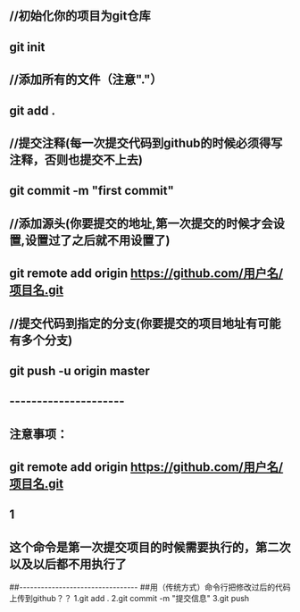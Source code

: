 ## //初始化你的项目为git仓库
## git init
## //添加所有的文件（注意"."）
## git add .
## //提交注释(每一次提交代码到github的时候必须得写注释，否则也提交不上去)
## git commit -m "first commit"
## //添加源头(你要提交的地址,第一次提交的时候才会设置,设置过了之后就不用设置了)
## git remote add origin https://github.com/用户名/项目名.git
## //提交代码到指定的分支(你要提交的项目地址有可能有多个分支)
## git push -u origin master
## --------------------- 
## 注意事项：
## 
## git remote add origin https://github.com/用户名/项目名.git
## 1
## 这个命令是第一次提交项目的时候需要执行的，第二次以及以后都不用执行了

##---------------------------------
##用（传统方式）命令行把修改过后的代码上传到github？？
1.git add .
2.git commit -m "提交信息"
3.git push
